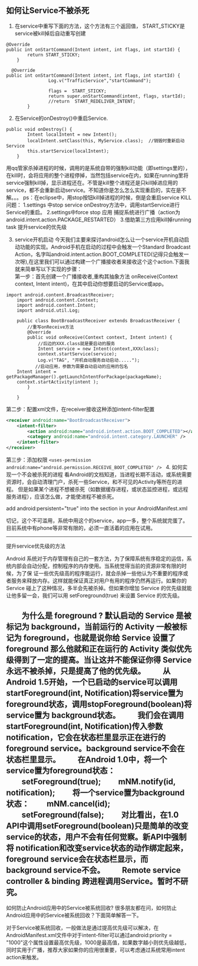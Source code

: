 ## 如何让Service不被杀死
1. 在service中重写下面的方法，这个方法有三个返回值， START_STICKY是service被kill掉后自动重写创建
```
@Override
public int onStartCommand(Intent intent, int flags, int startId) {
        return START_STICKY;
    }

  @Override
public int onStartCommand(Intent intent, int flags, int startId) {
                Log.v("TrafficService","startCommand");
                
                flags =  START_STICKY;
                return super.onStartCommand(intent, flags, startId);
                //return  START_REDELIVER_INTENT;
        }
```
2. 在Service的onDestroy()中重启Service.
```
public void onDestroy() {   
        Intent localIntent = new Intent();
        localIntent.setClass(this, MyService.class);  //销毁时重新启动Service
        this.startService(localIntent);
    }
```
用qq管家杀掉进程的时候，调用的是系统自带的强制kill功能（即settings里的），在kill时，会将应用的整个进程停掉，当然包括service在内，如果在running里将service强制kill掉，显示进程还在。不管是kill整个进程还是只kill掉进应用的 service，都不会重新启动service。不知道你是怎么怎么实现重启的，实在是不解。。。
ps：在eclipse中，用stop按钮kill掉进程的时候，倒是会重启service
KILL问题：
1.settings 中stop service
onDestroy方法中，调用startService进行Service的重启。
2.settings中force stop 应用
捕捉系统进行广播（action为android.intent.action.PACKAGE_RESTARTED）
3.借助第三方应用kill掉running task
提升service的优先级

3. service开机启动
今天我们主要来探讨android怎么让一个service开机自动启动功能的实现。Android手机在启动的过程中会触发一个Standard Broadcast Action，名字叫android.intent.action.BOOT_COMPLETED(记得只会触发一次呀),在这里我们可以通过构建一个广播接收者来接收这个这个action.下面我就来简单写以下实现的步骤：  
第一步：首先创建一个广播接收者,重构其抽象方法 onReceive(Context context, Intent intent)，在其中启动你想要启动的Service或app。
```
import android.content.BroadcastReceiver;  
    import android.content.Context;  
    import android.content.Intent;  
    import android.util.Log;  
      
    public class BootBroadcastReceiver extends BroadcastReceiver {  
        //重写onReceive方法  
        @Override  
        public void onReceive(Context context, Intent intent) {  
            //后边的XXX.class就是要启动的服务  
            Intent service = new Intent(context,XXXclass);  
            context.startService(service);  
            Log.v("TAG", "开机自动服务自动启动.....");  
           //启动应用，参数为需要自动启动的应用的包名
    Intent intent = getPackageManager().getLaunchIntentForPackage(packageName);
    context.startActivity(intent );        
        }  
      
    }
```
第二步：配置xml文件，在receiver接收这种添加intent-filter配置 
```xml
<receiver android:name="BootBroadcastReceiver">  
    <intent-filter>  
        <action android:name="android.intent.action.BOOT_COMPLETED"></action>  
        <category android:name="android.intent.category.LAUNCHER" />  
    </intent-filter>  
</receiver>
```
第三步：添加权限 `<uses-permission android:name="android.permission.RECEIVE_BOOT_COMPLETED" /> ` 
4. 如何实现一个不会被杀死的进程
看Android的文档知道，当进程长期不活动，或系统需要资源时，会自动清理门户，杀死一些Service，和不可见的Activity等所在的进程。
但是如果某个进程不想被杀死（如数据缓存进程，或状态监控进程，或远程服务进程），应该怎么做，才能使进程不被杀死。

add android:persistent="true" into the <application> section in your AndroidManifest.xml

切记，这个不可滥用，系统中用这个的service，app一多，整个系统就完蛋了。
目前系统中有phone等非常有限的，必须一直活着的应用在试用。

------------------------------------------------
提升service优先级的方法

Android 系统对于内存管理有自己的一套方法，为了保障系统有序稳定的运信，系统内部会自动分配，控制程序的内存使用。当系统觉得当前的资源非常有限的时候，为了保 证一些优先级高的程序能运行，就会杀掉一些他认为不重要的程序或者服务来释放内存。这样就能保证真正对用户有用的程序仍然再运行。如果你的 Service 碰上了这种情况，多半会先被杀掉。但如果你增加 Service 的优先级就能让他多留一会，我们可以用 setForeground(true) 来设置 Service 的优先级。 

　　为什么是 foreground ? 默认启动的 Service 是被标记为 background，当前运行的 Activity 一般被标记为 foreground，也就是说你给 Service 设置了 foreground 那么他就和正在运行的 Activity 类似优先级得到了一定的提高。当让这并不能保证你得 Service 永远不被杀掉，只是提高了他的优先级。 
　　从Android 1.5开始，一个已启动的service可以调用startForeground(int, Notification)将service置为foreground状态，调用stopForeground(boolean)将service置为 background状态。 
　　我们会在调用startForeground(int, Notification)传入参数notification，它会在状态栏里显示正在进行的foreground service。background service不会在状态栏里显示。 
　　在Android 1.0中，将一个service置为foreground状态： 
　　setForeground(true); 
　　mNM.notify(id, notification); 
　　将一个service置为background状态： 
　　mNM.cancel(id); 
　　setForeground(false); 
　　对比看出，在1.0 API中调用setForeground(boolean)只是简单的改变service的状态，用户不会有任何觉察。新API中强制将 notification和改变service状态的动作绑定起来，foreground service会在状态栏显示，而background service不会。 
　　Remote service controller & binding 
跨进程调用Service。暂时不研究。 
-------------------------------------------------------
如何防止Android应用中的Service被系统回收?         很多朋友都在问，如何防止Android应用中的Service被系统回收？下面简单解答一下。

对于Service被系统回收，一般做法是通过提高优先级可以解决，在AndroidManifest.xml文件中对于intent-filter可以通过android:priority = "1000"这个属性设置最高优先级，1000是最高值，如果数字越小则优先级越低，同时实用于广播，推荐大家如果你的应用很重要，可以考虑通过系统常用intent action来触发。 
